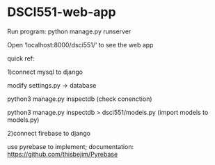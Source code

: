 # DSCI551-web-app

Run program: python manage.py runserver

Open ‘localhost:8000/dsci551/‘ to see the web app

quick ref:

1)connect mysql to django

modify settings.py -> database

python3 manage.py inspectdb (check conenction)

python3 manage.py inspectdb > dsci551/models.py (import models to models.py)

2)connect firebase to django

use pyrebase to implement; documentation: https://github.com/thisbejim/Pyrebase
